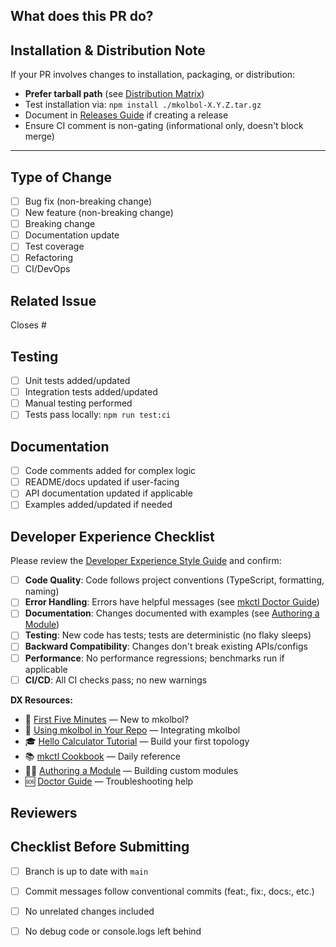 ## What does this PR do?

<!-- Describe the changes in 1-2 sentences -->

## Installation & Distribution Note

If your PR involves changes to installation, packaging, or distribution:
- **Prefer tarball path** (see [Distribution Matrix](docs/devex/distribution.md))
- Test installation via: `npm install ./mkolbol-X.Y.Z.tar.gz`
- Document in [Releases Guide](docs/devex/releases.md) if creating a release
- Ensure CI comment is non-gating (informational only, doesn't block merge)

---

## Type of Change

- [ ] Bug fix (non-breaking change)
- [ ] New feature (non-breaking change)
- [ ] Breaking change
- [ ] Documentation update
- [ ] Test coverage
- [ ] Refactoring
- [ ] CI/DevOps

## Related Issue

Closes #<!-- issue number -->

## Testing

- [ ] Unit tests added/updated
- [ ] Integration tests added/updated
- [ ] Manual testing performed
- [ ] Tests pass locally: `npm run test:ci`

## Documentation

- [ ] Code comments added for complex logic
- [ ] README/docs updated if user-facing
- [ ] API documentation updated if applicable
- [ ] Examples added/updated if needed

## Developer Experience Checklist

Please review the [Developer Experience Style Guide](../../docs/devex/mk-dx-style.md) and confirm:

- [ ] **Code Quality**: Code follows project conventions (TypeScript, formatting, naming)
- [ ] **Error Handling**: Errors have helpful messages (see [mkctl Doctor Guide](../../docs/devex/doctor.md))
- [ ] **Documentation**: Changes documented with examples (see [Authoring a Module](../../docs/devex/authoring-a-module.md))
- [ ] **Testing**: New code has tests; tests are deterministic (no flaky sleeps)
- [ ] **Backward Compatibility**: Changes don't break existing APIs/configs
- [ ] **Performance**: No performance regressions; benchmarks run if applicable
- [ ] **CI/CD**: All CI checks pass; no new warnings

**DX Resources:**
- 📖 [First Five Minutes](../../docs/devex/first-five-minutes.md) — New to mkolbol?
- 🔧 [Using mkolbol in Your Repo](../../docs/devex/using-mkolbol-in-your-repo.md) — Integrating mkolbol
- 🎓 [Hello Calculator Tutorial](../../docs/devex/hello-calculator.md) — Build your first topology
- 📚 [mkctl Cookbook](../../docs/devex/mkctl-cookbook.md) — Daily reference
- 👨‍💻 [Authoring a Module](../../docs/devex/authoring-a-module.md) — Building custom modules
- 🆘 [Doctor Guide](../../docs/devex/doctor.md) — Troubleshooting help

## Reviewers

<!-- @mention reviewers or let CI auto-assign -->

## Checklist Before Submitting

- [ ] Branch is up to date with `main`
- [ ] Commit messages follow conventional commits (feat:, fix:, docs:, etc.)
- [ ] No unrelated changes included
- [ ] No debug code or console.logs left behind

